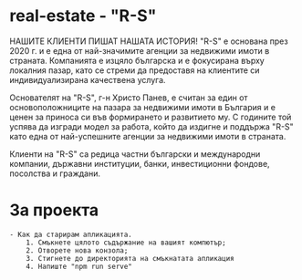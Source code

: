# real-estate - "R-S"

НАШИТЕ КЛИЕНТИ ПИШАТ НАШАТА ИСТОРИЯ!
"R-S" е основана през 2020 г. и е една от най-значимите агенции за недвижими имоти в страната. Компанията е изцяло българска и е фокусирана върху локалния пазар, като се стреми да предоставя на клиентите си индивидуализирана качествена услуга.

Основателят на "R-S", г-н Христо Панев, е считан за един от основоположниците на пазара за недвижими имоти в България и е ценен за приноса си във формирането и развитието му. С годините той успява да изгради модел за работа, който да издигне и поддържа "R-S" като една от най-успешните агенции за недвижими имоти в страната.

Клиенти на "R-S" са редица частни български и международни компании, държавни институции, банки, инвестиционни фондове, посолства и граждани.

# За проекта
    - Как да старирам апликацията.
        1. Смъкнете цялото съдържание на вашият компютър;
        2. Отворете нова конзола;
        3. Стигнете до директорията на смъкнатата апликация
        4. Напиште "npm run serve"